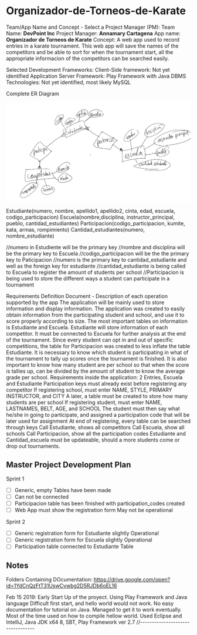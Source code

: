 # Organizador-de-Torneos-de-Karate

Team/App Name and Concept - Select a Project Manager (PM):
Team Name: **DevPoint Inc**
Project Manager: **Annamary Cartagena**
App name: **Organizador de Torneos de Karate**
Concept:
	A web app used to record entries in a karate tournament. This web app will save the names of the competitors and be able to sort for when the tournament start, all the appropriate informacion of the competitors can be searched easily.


 Selected Development Frameworks:
Client-Side framework: Not yet identified
Application Server Framework: Play Framework with Java
DBMS Technologies: Not yet identified, most likely MySQL

Complete ER Diagram

<img src = ERDiagram.png title = 'ERDiagram' />


Estudiante(numero, nombre, apellido1, apellido2, cinta, edad,  escuela, codigo_participacion)
Escuela(nombre,disciplina, instructor_principal, pueblo, cantidad_estudiantes)
Participacion(codigo_participacion, kumite, kata, armas, rompimiento)
Cantidad_estudiantes(numero, nombre_estudiante)

//numero in Estudiente will be the primary key
//nombre and disciplina will be the primary key to Escuela
//codigo_participacion will be the the primary key to Paticipacion
//numero is the primary key to cantidad_estudiante and well as the foreign key for estudiante
//cantidad_estudiante is being called to Escuela to register the amount of students per school
//Participacion is being used to store the different ways a student can participate in a tournament 

Requirements Definition Document - Description of each operation supported by the app
The application will be mainly used to store information and display information. The application was created to easily obtain information from the participating student and school, and use it to score properly according to size. The most important tables on information is Estudiante and Escuela. 
Estudiante will store information of each competitor. It must be connected to Escuela for further analysis at the end of the tournament. Since every student can opt in and out of specific competitions, the table for Participacion was created to less inflate the table Estudiante. It is necessary to know which student is participating in what of the tournament to tally up scores once the tournament is finished. It is also important to know how many student are per school so that when the score is tallies up, can be divided by the amount of student to know the average grade per school.
Requirements inside the application:
2 Entries, Escuela and Estudiante
Participation keys must already exist before registering any competitor
If registering school, must enter NAME, STYLE, PRIMARY INSTRUCTOR, and CITY
A later, a table must be created to store how many students are per school
If registering student, must enter NAME, LASTNAMES, BELT, AGE, and SCHOOL
The student must then say what he/she in going to participate, and assigned a participation code that will be later used for assignment
At end of registering, every table can be searched through keys
Call Estudiante, shows all competitors
Call Escuela, show all schools
Call Participacion, show all the participation codes
Estudiante and Cantidad_escuela must be updateable, should a more students come or drop out tournaments.



## Master Project Development Plan
Sprint 1
* [ ]  Generic, empty Tables have been made
* [ ]  Can not be connected
* [ ]  Participacion table has been finished with participation_codes created
* [ ]  Web App must show the registration form
May not be operational

Sprint 2
* [ ]  Generic registration form for Estudiante slightly Operational
* [ ]  Generic registration form for Escuela slightly Operational
* [ ]  Participation table connected to Estudiante Table

## Notes

Folders Containing DOcumentation:
https://drive.google.com/open?id=1YdCnQzFtT31UswCvwbg2D5RJDb6oEL16

Feb 15 2019:
Early Start Up of the proyect. Using Play Framework and Java language
Difficult first start, and hello world would not work. No easy documentation for tutorial on Java. Managed to get it to work eventually.
Most of the time used on how to compile hellow world.
Used Eclipse and IntelliJ, Java JDK x64 8, SBT, Play Framework ver 2.7
//---------------------------------
